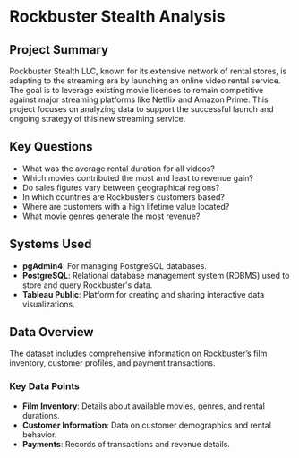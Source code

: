 # Rockbuster Stealth Analysis

## Project Summary
Rockbuster Stealth LLC, known for its extensive network of rental stores, is adapting to the streaming era by launching an online video rental service. The goal is to leverage existing movie licenses to remain competitive against major streaming platforms like Netflix and Amazon Prime. This project focuses on analyzing data to support the successful launch and ongoing strategy of this new streaming service.

## Key Questions
- What was the average rental duration for all videos?
- Which movies contributed the most and least to revenue gain?
- Do sales figures vary between geographical regions?
- In which countries are Rockbuster’s customers based?
- Where are customers with a high lifetime value located?
- What movie genres generate the most revenue?

## Systems Used
- **pgAdmin4**: For managing PostgreSQL databases.
- **PostgreSQL**: Relational database management system (RDBMS) used to store and query Rockbuster's data.
- **Tableau Public**: Platform for creating and sharing interactive data visualizations.

## Data Overview
The dataset includes comprehensive information on Rockbuster’s film inventory, customer profiles, and payment transactions.

### Key Data Points
- **Film Inventory**: Details about available movies, genres, and rental durations.
- **Customer Information**: Data on customer demographics and rental behavior.
- **Payments**: Records of transactions and revenue details.

